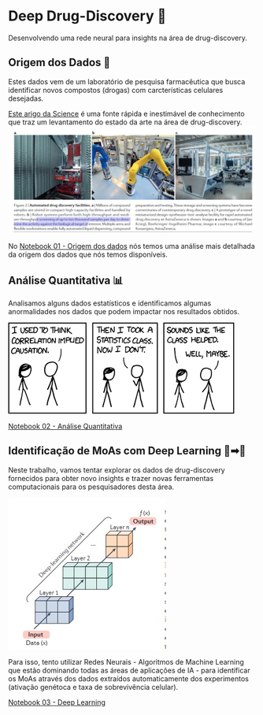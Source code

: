 # Deep Drug-Discovery 💊
Desenvolvendo uma rede neural para insights na área de drug-discovery.

## Origem dos Dados 🧫
Estes dados vem de um laboratório de pesquisa farmacêutica que busca identificar novos compostos (drogas) com carcterísticas celulares desejadas.

[Este arigo da Science](https://www.nature.com/articles/nrd.2017.232.pdf?origin=ppub) é uma fonte rápida e inestimável de conhecimento que traz um levantamento do estado da arte na área de drug-discovery.
![Laboratório](https://raw.githubusercontent.com/LPugens/imersao-dados-desafio-final/main/fig1_Laborat%C3%B3rio.jpg)

No [Notebook 01 - Origem dos dados](https://github.com/LPugens/imersao-dados-desafio-final/blob/main/Notebooks/01_Origem_dos_Dados.ipynb) nós temos uma análise mais detalhada da origem dos dados que nós temos disponíveis.

## Análise Quantitativa 📊
Analisamos alguns dados estatísticos e identificamos algumas anormalidades nos dados que podem impactar nos resultados obtidos.

![Correlation](https://raw.githubusercontent.com/LPugens/imersao-dados-desafio-final/main/fig4_correlation.png)

[Notebook 02 - Análise Quantitativa](https://github.com/LPugens/imersao-dados-desafio-final/blob/main/Notebooks/02_An%C3%A1lise_Quantitativa.ipynb)

## Identificação de MoAs com Deep Learning 🤖➡💊
Neste trabalho, vamos tentar explorar os dados de drug-discovery fornecidos para obter novo insights e trazer novas ferramentas computacionais para os pesquisadores desta área.

![Deep Learning](https://raw.githubusercontent.com/LPugens/imersao-dados-desafio-final/main/fig3_deep_learning.jpg)

Para isso, tento utilizar Redes Neurais - Algoritmos de Machine Learning que estão dominando todas as áreas de aplicações de IA - para identificar os MoAs através dos dados extraídos automaticamente dos experimentos (ativação genétoca e taxa de sobrevivência celular).

[Notebook 03 - Deep Learning](https://github.com/LPugens/imersao-dados-desafio-final/blob/main/Notebooks/03_DeepLearning.ipynb)
